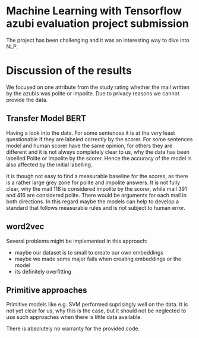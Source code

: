 # Machine Learning with Tensorflow azubi evaluation project submission

The project has been challenging and it was an interesting way to dive into NLP.


# Discussion of the results

We focused on one attribute from the study rating whether the mail written by the azubis was polite or impolite. Due to privacy reasons we cannot provide the data.

## Transfer Model BERT
Having a look into the data. For some sentences it is at the very least questionable if they are labeled correctly by the scorer. For some sentences model and human scorer have the same opinion, for others they are different and it is not always completely clear to us, why the data has been labelled Polite or Impolite by the scorer. Hence the accuracy of the model is also affected by the initial labelling.

It is though not easy to find a measurable baseline for the scores, as there is a rather large grey zone for polite and impolite answers. It is not fully clear, why the mail 118 is considered impolite by the scorer, while mail 391 and 416 are considered polite. There would be arguments for each mail in both directions. In this regard maybe the models can help to develop a standard that follows measurable rules and is not subject to human error.

## word2vec
Several problems might be implemented in this approach:

* maybe our dataset is to small to create our own embeddings
* maybe we made some major fails when creating embeddings or the model
* its definitely overfitting

## Primitive approaches
Primitive models like e.g. SVM performed suprisingly well on the data. It is not yet clear for us, why this is the case, but it should not be neglected to use such approaches when there is little data available.


There is absolutely no warranty for the provided code.
